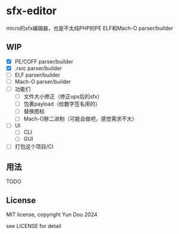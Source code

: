 # sfx-editor

micro的sfx编辑器，也是不太纯PHP的PE ELF和Mach-O parser/builder

## WIP

- [x] PE/COFF parser/builder
- [x] .rsrc parser/builder
- [ ] ELF parser/builder
- [ ] Mach-O parser/builder
- [ ] 功能们
  - [ ] 文件大小修正（修正upx后的sfx）
  - [ ] 包裹payload（给数字签名用的）
  - [ ] 替换图标
  - [ ] Mach-O胖二进制（可能会做吧，感觉需求不大）
- [ ] UI
  - [ ] CLI
  - [ ] GUI
- [ ] 打包这个项目/CI

## 用法

TODO

## License

MIT license, copyright Yun Dou 2024

see LICENSE for detail
